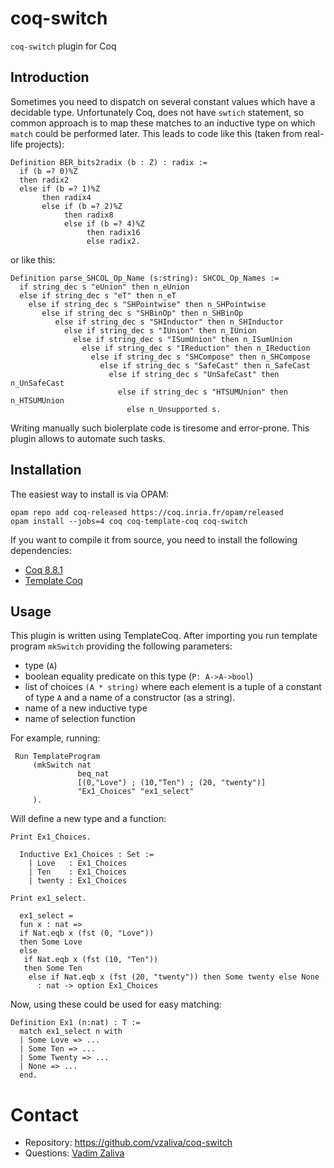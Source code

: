 # coq-switch #

`coq-switch` plugin for Coq

## Introduction ##

Sometimes you need to dispatch on several constant values which have a
decidable type. Unfortunately Coq, does not have `swtich` statement,
so common approach is to map these matches to an inductive type on
which `match` could be performed later. This leads to code like this
(taken from real-life projects):

```
Definition BER_bits2radix (b : Z) : radix :=
  if (b =? 0)%Z
  then radix2
  else if (b =? 1)%Z
       then radix4
       else if (b =? 2)%Z
            then radix8
            else if (b =? 4)%Z
                 then radix16
                 else radix2.
```

or like this:

```
Definition parse_SHCOL_Op_Name (s:string): SHCOL_Op_Names :=
  if string_dec s "eUnion" then n_eUnion
  else if string_dec s "eT" then n_eT
    else if string_dec s "SHPointwise" then n_SHPointwise
       else if string_dec s "SHBinOp" then n_SHBinOp
          else if string_dec s "SHInductor" then n_SHInductor
            else if string_dec s "IUnion" then n_IUnion
              else if string_dec s "ISumUnion" then n_ISumUnion
                else if string_dec s "IReduction" then n_IReduction
                  else if string_dec s "SHCompose" then n_SHCompose
                    else if string_dec s "SafeCast" then n_SafeCast
                      else if string_dec s "UnSafeCast" then n_UnSafeCast
                        else if string_dec s "HTSUMUnion" then n_HTSUMUnion
                          else n_Unsupported s.
```

Writing manually such biolerplate code is tiresome and
error-prone. This plugin allows to automate such tasks.


## Installation ##

The easiest way to install is via OPAM:

    opam repo add coq-released https://coq.inria.fr/opam/released
    opam install --jobs=4 coq coq-template-coq coq-switch

If you want to compile it from source, you need to install the
following dependencies:

* [Coq 8.8.1](https://coq.inria.fr/) 
* [Template Coq](https://github.com/MetaCoq/metacoq)

## Usage ##

This plugin is written using TemplateCoq. After importing you run
template program `mkSwitch` providing the following parameters:

* type (`A`)
* boolean equality predicate on this type (`P: A->A->bool`)
* list of choices `(A * string)` where each element is a tuple of a constant of type `A` and a name of a constructor (as a string).
* name of a new inductive type
* name of selection function
      
For example, running:

```
 Run TemplateProgram
     (mkSwitch nat
               beq_nat
               [(0,"Love") ; (10,"Ten") ; (20, "twenty")]
               "Ex1_Choices" "ex1_select"
     ).
```

Will define a new type and a function:

```
Print Ex1_Choices.

  Inductive Ex1_Choices : Set :=
    | Love   : Ex1_Choices 
    | Ten    : Ex1_Choices 
    | twenty : Ex1_Choices

Print ex1_select.

  ex1_select = 
  fun x : nat =>
  if Nat.eqb x (fst (0, "Love"))
  then Some Love
  else
   if Nat.eqb x (fst (10, "Ten"))
   then Some Ten
    else if Nat.eqb x (fst (20, "twenty")) then Some twenty else None
      : nat -> option Ex1_Choices
```

Now, using these could be used for easy matching:

```
Definition Ex1 (n:nat) : T :=
  match ex1_select n with
  | Some Love => ...
  | Some Ten => ...
  | Some Twenty => ...
  | None => ...
  end.
```

# Contact #

* Repository: https://github.com/vzaliva/coq-switch
* Questions: [Vadim Zaliva](mailto:vzaliva@cmu.edu)
